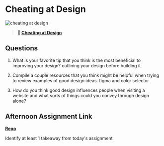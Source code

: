 # Cheating at Design

![cheating at design](https://bcw.blob.core.windows.net/public/img/courses/5247609446691139)

> **📖 [Cheating at Design](https://codeworksacademy.com/fs-student-guide/resources/wk1/04-Cheating-at-Design)**

## Questions

1. What is your favorite tip that you think is the most beneficial to improving your design? outlining your design before building it. 

2. Compile a couple resources that you think might be helpful when trying to review examples of good design ideas. figma and color selector

3. How do you think good design influences people when visiting a website and what sorts of things could you convey through design alone? 

## Afternoon Assignment Link

**[Repo](https://github.com/deriklee451/<ASSIGNMENT_REPO>)**

Identify at least 1 takeaway from today's assignment

